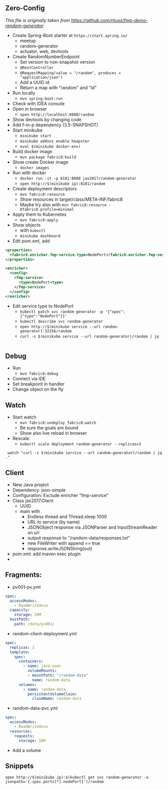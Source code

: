 ## Zero-Config

_This file is originally taken from https://github.com/rhuss/fmp-demo-random-generator_

* Create Spring-Boot starter at `https://start.spring.io/`
  * meetup
  * random-generator
  * actuator, web, devtools
* Create RandomNumberEndpoint
  * Set version to non-snapshot version
  * `@RestController`
  * `@RequestMapping(value = "/random", produces = "application/json")`
  * Add a UUID id
  * Return a map with "random" and "id"
* Run locally
  * `mvn spring-boot:run`
* Check with IDEA console
* Open in browser
  * `open http://localhost:8080/random`
* Show devtools by changing code
* Add f-m-p dependency (3.5-SNAPSHOT)
* Start minikube
  * `minikube start`
  * `minikube addons enable heapster`
  * `eval $(minikube docker-env)`
* Build docker image
  * `mvn package fabric8:build`
* Show create Docker image
  * `docker images`
* Run with docker
  * `docker run -it -p 8181:8080 jax2017/random-generator`
  * `open http://$(minikube ip):8181/random`
* Create deployment descriptors
  * `mvn fabric8:resource`
  * Show resources in target/class/META-INF/fabric8
  * Maybe try also with `mvn fabric8:resource -Dfabric8.profile=minimal`
* Apply them to Kubernetes
  * `mvn fabric8:apply`
* Show objects
  * with `kubectl`
  * `minikube dashboard`
* Edit pom.xml, add

```xml 
<properties>
  <fabric8.enricher.fmp-service.type>NodePort</fabric8.enricher.fmp-service.type>
</properties>

<enricher>
  <config>
    <fmp-service>
      <type>NodePort<type>
    </fmp-service>
  </config>
</enricher>
```

* Edit service type to NodePort
  * `kubectl patch svc random-generator -p '{"spec":{"type":"NodePort"}}'`
  * `kubectl describe svc random-generator`
  * `open http://$(minikube service --url random-generator):32156/random`
  * `curl -s $(minikube service --url random-generator)/random | jq .`

## Debug

* Run
  - `mvn fabric8:debug`
* Connect via IDE
* Set breakpoint in handler
* Change object on the fly

## Watch

* Start watch
  - `mvn fabric8:undeploy fabric8:watch`
  - Be sure the goals are bound
  - Show also live reload in browser
* Rescale:
  - `kubectl scale deployment random-generator --replicas=3`

```
 watch "curl -s $(minikube service --url random-generator)/random | jq ."
```

## Client

* New Java project
* Dependency: json-simple
* Configuration: Exclude enricher "fmp-service"
* Class jax2017.Client
  - UUID
  - main with
    * Endless thread and Thread.sleep 1000 
    * URL to service (by name)
    * JSONObject response via JSONParser and InputStreamReader on url
    * output response to "/random-data/responses.txt"
    * new FileWriter with append == true
    * response.writeJSONString(out)
* pom.xml: add maven exec plugin
* 
## Fragments:

* pv001-pv.yml

```yaml
spec:
  accessModes:
    - ReadWriteOnce
  capacity:
    storage: 20M
  hostPath:
    path: /data/pv001/
```

* random-client-deployment.yml

```yaml
spec:
  replicas: 3
  template:
    spec:
      containers:
        - name: java-exec
          volumeMounts:
          - mountPath: "/random-data"
            name: random-data
      volumes:
        - name: random-data
          persistentVolumeClaim:
            claimName: random-data
```

* random-data-pvc.yml

```yaml
spec:
  accessModes:
    - ReadWriteOnce
  resources:
    requests:
      storage: 10M
```


* Add a volume


## Snippets

```
open http://$(minikube ip):$(kubectl get svc random-generator -o jsonpath='{.spec.ports[*].nodePort}')/random
```